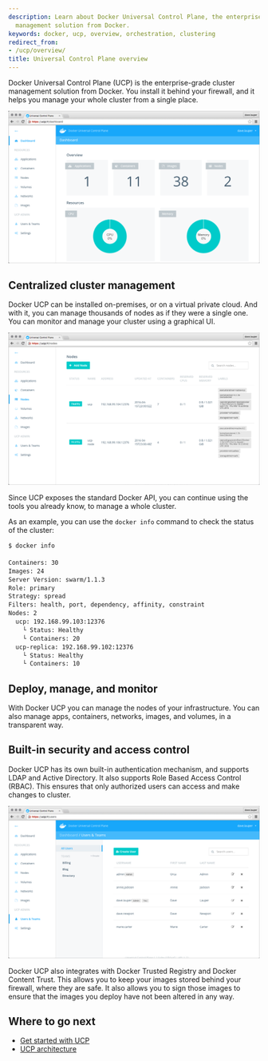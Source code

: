 ```yaml
---
description: Learn about Docker Universal Control Plane, the enterprise-grade cluster
  management solution from Docker.
keywords: docker, ucp, overview, orchestration, clustering
redirect_from:
- /ucp/overview/
title: Universal Control Plane overview
---
```


Docker Universal Control Plane (UCP) is the enterprise-grade cluster management
solution from Docker. You install it behind your firewall, and it helps you
manage your whole cluster from a single place.

![](images/overview-1.png)

## Centralized cluster management

Docker UCP can be installed on-premises, or on a virtual private cloud.
And with it, you can manage thousands of nodes as if they were a single one.
You can monitor and manage your cluster using a graphical UI.

![](images/overview-2.png)

Since UCP exposes the standard Docker API, you can continue using the tools
you already know, to manage a whole cluster.

As an example, you can use the `docker info` command to check the
status of the cluster:

```bash
$ docker info

Containers: 30
Images: 24
Server Version: swarm/1.1.3
Role: primary
Strategy: spread
Filters: health, port, dependency, affinity, constraint
Nodes: 2
  ucp: 192.168.99.103:12376
    └ Status: Healthy
    └ Containers: 20
  ucp-replica: 192.168.99.102:12376
    └ Status: Healthy
    └ Containers: 10
```

## Deploy, manage, and monitor

With Docker UCP you can manage the nodes of your infrastructure. You can also
manage apps, containers, networks, images, and volumes, in a transparent way.

## Built-in security and access control

Docker UCP has its own built-in authentication mechanism, and supports LDAP
and Active Directory. It also supports Role Based Access Control (RBAC).
This ensures that only authorized users can access and make changes to cluster.

![](images/overview-3.png)

Docker UCP also integrates with Docker Trusted Registry and Docker Content
Trust. This allows you to keep your images stored behind your firewall,
where they are safe. It also allows you to sign those images to ensure that
the images you deploy have not been altered in any way.

## Where to go next

 * [Get started with UCP](install-sandbox.md)
 * [UCP architecture](architecture.md)